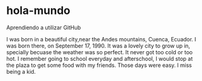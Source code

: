 # hola-mundo

Aprendiendo a utilizar GitHub

I was born in a beautiful city,near the Andes mountains, Cuenca, Ecuador.   I was born there, on September 17, 1990.  It was a lovely city to grow up in, specially becuase the weather was so perfect. It never got too cold or too hot.  I remember going to school everyday and afterschool, I would stop at the plaza to get some food with my friends.  Those days were easy.  I miss being a kid.  
